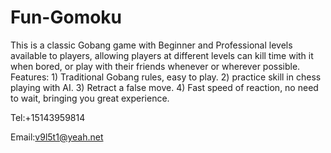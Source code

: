 # Fun-Gomoku

This is a classic Gobang game with Beginner and Professional  levels available to players, allowing players at different levels can kill time with it when bored, or play with their friends whenever or wherever possible.  Features: 1) Traditional Gobang rules, easy to play. 2) practice skill in chess playing with AI. 3) Retract a false move. 4) Fast speed of reaction, no need to wait, bringing you great experience.

Tel:+15143959814

Email:v9l5t1@yeah.net
